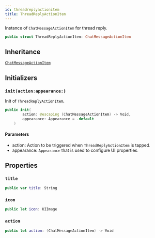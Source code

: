 ```yaml
---
id: threadreplyactionitem 
title: ThreadReplyActionItem
--- 
```


Instance of `ChatMessageActionItem` for thread reply.

``` swift
public struct ThreadReplyActionItem: ChatMessageActionItem 
```

## Inheritance

[`ChatMessageActionItem`](ChatMessageActionItem)

## Initializers

### `init(action:appearance:)`

Init of `ThreadReplyActionItem`.

``` swift
public init(
        action: @escaping (ChatMessageActionItem) -> Void,
        appearance: Appearance = .default
    ) 
```

#### Parameters

  - action: Action to be triggered when `ThreadReplyActionItem` is tapped.
  - appearance: `Appearance` that is used to configure UI properties.

## Properties

### `title`

``` swift
public var title: String 
```

### `icon`

``` swift
public let icon: UIImage
```

### `action`

``` swift
public let action: (ChatMessageActionItem) -> Void
```
